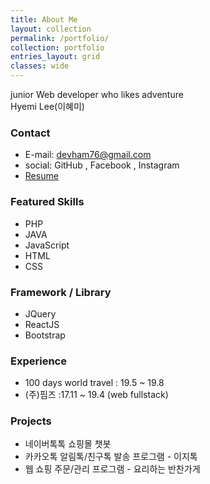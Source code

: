 ```yaml
---
title: About Me
layout: collection
permalink: /portfolio/
collection: portfolio
entries_layout: grid
classes: wide
---
```


junior Web developer who likes adventure <br>
Hyemi Lee(이혜미)

### Contact
* E-mail: devham76@gmail.com
* social: GitHub , Facebook , Instagram
* [Resume](https://devham76.github.io/assets/portfolio/resume_191101.pdf)

### Featured Skills
* PHP
* JAVA
* JavaScript
* HTML
* CSS

### Framework / Library
* JQuery
* ReactJS
* Bootstrap

### Experience
* 100 days world travel : 19.5 ~ 19.8
* (주)핌즈 :17.11 ~ 19.4 (web fullstack)

### Projects
* 네이버톡톡 쇼핑몰 챗봇
* 카카오톡 알림톡/친구톡 발송 프로그램 - 이지톡
* 웹 쇼핑 주문/관리 프로그램 - 요리하는 반찬가게
